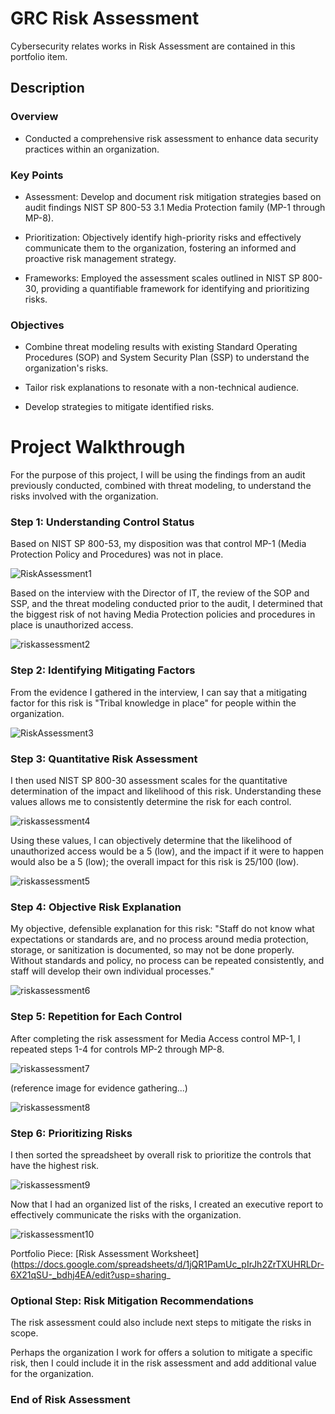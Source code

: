 # GRC Risk Assessment
Cybersecurity relates works in Risk Assessment are contained in this portfolio item.

## Description

### Overview

+ Conducted a comprehensive risk assessment to enhance data security practices within an organization.

### Key Points

+ Assessment: Develop and document risk mitigation strategies based on audit findings NIST SP 800-53 3.1 Media Protection family (MP-1 through MP-8).

+ Prioritization: Objectively identify high-priority risks and effectively communicate them to the organization, fostering an informed and proactive risk management strategy.

+ Frameworks: Employed the assessment scales outlined in NIST SP 800-30, providing a quantifiable framework for identifying and prioritizing risks.

### Objectives

+ Combine threat modeling results with existing Standard Operating Procedures (SOP) and System Security Plan (SSP) to understand the organization's risks.

+ Tailor risk explanations to resonate with a non-technical audience.

+ Develop strategies to mitigate identified risks.

# Project Walkthrough

For the purpose of this project, I will be using the findings from an audit previously conducted, combined with threat modeling, to understand the risks involved with the organization.

### Step 1: Understanding Control Status

Based on NIST SP 800-53, my disposition was that control MP-1 (Media Protection Policy and Procedures) was not in place.

![RiskAssessment1](https://github.com/reachchrisyoung/RiskAssessment/assets/104402775/8939adda-aeb5-4f6b-a4a1-a3675ac2157a)

Based on the interview with the Director of IT, the review of the SOP and SSP, and the threat modeling conducted prior to the audit, I determined that the biggest risk of not having Media Protection policies and procedures in place is unauthorized access.

![riskassessment2](https://github.com/reachchrisyoung/RiskAssessment/assets/104402775/3dc40a1d-8b3e-4594-ba5c-05b103173aea)

### Step 2: Identifying Mitigating Factors

From the evidence I gathered in the interview, I can say that a mitigating factor for this risk is "Tribal knowledge in place" for people within the organization.

![RiskAssessment3](https://github.com/reachchrisyoung/RiskAssessment/assets/104402775/af8f6962-1ad2-4798-9ef1-466073d8ed67)

### Step 3: Quantitative Risk Assessment

I then used NIST SP 800-30 assessment scales for the quantitative determination of the impact and likelihood of this risk. Understanding these values allows me to consistently determine the risk for each control.

![riskassessment4](https://github.com/reachchrisyoung/RiskAssessment/assets/104402775/90f0d2db-f9ba-4a17-a227-6a4caf1d8aff)

Using these values, I can objectively determine that the likelihood of unauthorized access would be a 5 (low), and the impact if it were to happen would also be a 5 (low); the overall impact for this risk is 25/100 (low).

![riskassessment5](https://github.com/reachchrisyoung/RiskAssessment/assets/104402775/67903357-64a4-4f1e-8ea7-0c43f544bbc2)

### Step 4: Objective Risk Explanation

My objective, defensible explanation for this risk: "Staff do not know what expectations or standards are, and no process around media protection, storage, or sanitization is documented, so may not be done properly. Without standards and policy, no process can be repeated consistently, and staff will develop their own individual processes."

![riskassessment6](https://github.com/reachchrisyoung/RiskAssessment/assets/104402775/10a233e2-cd37-4220-b8d2-b1511ace308c)

### Step 5: Repetition for Each Control

After completing the risk assessment for Media Access control MP-1, I repeated steps 1-4 for controls MP-2 through MP-8.

![riskassessment7](https://github.com/reachchrisyoung/RiskAssessment/assets/104402775/332f45b8-3349-49fe-95d0-d28f59688a95)

(reference image for evidence gathering...)

![riskassessment8](https://github.com/reachchrisyoung/RiskAssessment/assets/104402775/41d81578-47bd-4000-a4f1-65cb3e89cd9f)

### Step 6: Prioritizing Risks

I then sorted the spreadsheet by overall risk to prioritize the controls that have the highest risk.

![riskassessment9](https://github.com/reachchrisyoung/RiskAssessment/assets/104402775/25b58db8-b5c0-44da-bc0e-20a3755497e8)

Now that I had an organized list of the risks, I created an executive report to effectively communicate the risks with the organization.

![riskassessment10](https://github.com/reachchrisyoung/RiskAssessment/assets/104402775/4de2ca9c-0961-497c-abb0-e23a0d7d0a61)

Portfolio Piece: [Risk Assessment Worksheet](https://docs.google.com/spreadsheets/d/1jQR1PamUc_pIrJh2ZrTXUHRLDr-6X21qSU-_bdhj4EA/edit?usp=sharing_

### Optional Step: Risk Mitigation Recommendations

The risk assessment could also include next steps to mitigate the risks in scope. 

Perhaps the organization I work for offers a solution to mitigate a specific risk, then I could include it in the risk assessment and add additional value for the organization.

### End of Risk Assessment



